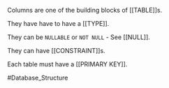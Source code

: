 Columns are one of the building blocks of [[TABLE]]s. 

They have have to have a [[TYPE]].

They can be `NULLABLE` or `NOT NULL` - See [[NULL]].

They can have [[CONSTRAINT]]s.

Each table must have a [[PRIMARY KEY]].


#Database_Structure